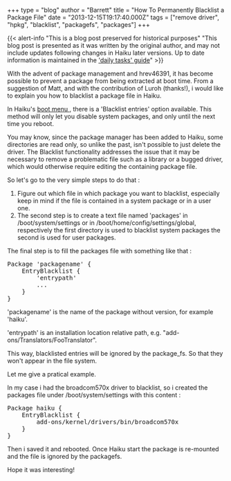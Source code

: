 +++
type = "blog"
author = "Barrett"
title = "How To Permanently Blacklist a Package File"
date = "2013-12-15T19:17:40.000Z"
tags = ["remove driver", "hpkg", "blacklist", "packagefs", "packages"]
+++

{{< alert-info "This is a blog post preserved for historical purposes"
    "This blog post is presented as it was written by the original author, and may not include
    updates following changes in Haiku later versions. Up to date information is maintained in
    the ['daily tasks' guide](/guides/daily-tasks/disable-package-entries)" >}}

With the advent of package management and hrev46391, it has become possible to prevent a package from being extracted at boot time.
From a suggestion of Matt, and with the contribution of Luroh (thanks!), i would like to explain you how to blacklist a package file in Haiku.

In Haiku's <a href="/docs/userguide/en/bootloader.html"> boot menu </a>, there is a 'Blacklist entries' option available. This method will only let you disable system packages, and only until the next time you reboot.

You may know, since the package manager has been added to Haiku, some directories are read only, so unlike the past, isn't possible to just delete the driver. The Blacklist functionality addresses the issue that it may be necessary to remove a problematic file such as a library or a bugged driver, which would otherwise require editing the containing package file.

So let's go to the very simple steps to do that :

<ol>
 <li>Figure out which file in which package you want to blacklist, especially keep in mind if the file is contained in a system package or in a user one.</li>
 <li>The second step is to create a text file named 'packages' in /boot/system/settings or in /boot/home/config/settings/global, respectively the first directory is used to blacklist system packages the second is used for user packages.</li>
</ol>

The final step is to fill the packages file with something like that :

<pre>Package 'packagename' {
	EntryBlacklist {
		'entrypath'
		...
	}
}
</pre>

'packagename' is the name of the package without version, for example 'haiku'.

'entrypath' is an installation location relative path, e.g. "add-ons/Translators/FooTranslator".

This way, blacklisted entries will be ignored by the package_fs. So that they won't appear in the file system.

Let me give a pratical example.

In my case i had the broadcom570x driver to blacklist, so i created the packages file under /boot/system/settings with this content :

<pre>Package haiku {
	EntryBlacklist {
		add-ons/kernel/drivers/bin/broadcom570x
	}
}</pre>

Then i saved it and rebooted. Once Haiku start the package is re-mounted and the file is ignored by the packagefs.

Hope it was interesting!
